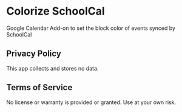 # Colorize SchoolCal

Google Calendar Add-on to set the block color of events synced by SchoolCal

## Privacy Policy

This app collects and stores no data.

## Terms of Service

No license or warranty is provided or granted. Use at your own risk.
